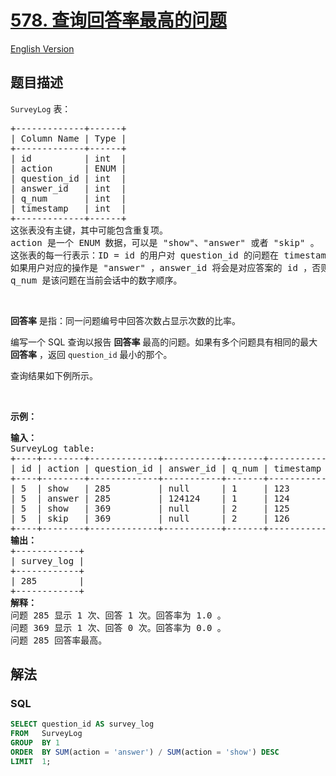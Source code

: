 # [578. 查询回答率最高的问题](https://leetcode.cn/problems/get-highest-answer-rate-question)

[English Version](/solution/0500-0599/0578.Get%20Highest%20Answer%20Rate%20Question/README_EN.md)

## 题目描述

<p><code>SurveyLog</code> 表：</p>

<div class="original__bRMd">
<div>
<pre>
+-------------+------+
| Column Name | Type |
+-------------+------+
| id          | int  |
| action      | ENUM |
| question_id | int  |
| answer_id   | int  |
| q_num       | int  |
| timestamp   | int  |
+-------------+------+
这张表没有主键，其中可能包含重复项。
action 是一个 ENUM 数据，可以是 "show"、"answer" 或者 "skip" 。
这张表的每一行表示：ID = id 的用户对 question_id 的问题在 timestamp 时间进行了 action 操作。
如果用户对应的操作是 "answer" ，answer_id 将会是对应答案的 id ，否则，值为 null 。
q_num 是该问题在当前会话中的数字顺序。
</pre>

<p>&nbsp;</p>

<p><strong>回答率</strong> 是指：同一问题编号中回答次数占显示次数的比率。</p>

<p>编写一个 SQL 查询以报告 <strong>回答率</strong> 最高的问题。如果有多个问题具有相同的最大 <strong>回答率</strong> ，返回 <code>question_id</code> 最小的那个。</p>

<p>查询结果如下例所示。</p>

<p>&nbsp;</p>

<p><strong>示例：</strong></p>

<pre>
<strong>输入：</strong>
SurveyLog table:
+----+--------+-------------+-----------+-------+-----------+
| id | action | question_id | answer_id | q_num | timestamp |
+----+--------+-------------+-----------+-------+-----------+
| 5  | show   | 285         | null      | 1     | 123       |
| 5  | answer | 285         | 124124    | 1     | 124       |
| 5  | show   | 369         | null      | 2     | 125       |
| 5  | skip   | 369         | null      | 2     | 126       |
+----+--------+-------------+-----------+-------+-----------+
<strong>输出：</strong>
+------------+
| survey_log |
+------------+
| 285        |
+------------+
<strong>解释：</strong>
问题 285 显示 1 次、回答 1 次。回答率为 1.0 。
问题 369 显示 1 次、回答 0 次。回答率为 0.0 。
问题 285 回答率最高。</pre>
</div>
</div>

## 解法

### **SQL**

```sql
SELECT question_id AS survey_log
FROM   SurveyLog
GROUP  BY 1
ORDER  BY SUM(action = 'answer') / SUM(action = 'show') DESC
LIMIT  1;
```
